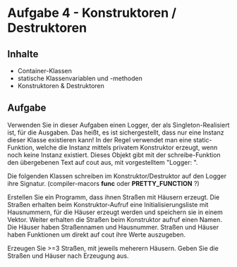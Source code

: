 # Aufgabe 4 - Konstruktoren / Destruktoren

## Inhalte
- Container-Klassen
- statische Klassenvariablen und -methoden
- Konstruktoren & Destruktoren

## Aufgabe
Verwenden Sie in dieser Aufgaben einen Logger, der als Singleton-Realisiert ist, für die Ausgaben.
Das heißt, es ist sichergestellt, dass nur eine Instanz dieser Klasse existieren kann!
In der Regel verwendet man eine static-Funktion, welche die Instanz mittels privatem Konstruktor erzeugt, wenn noch keine Instanz existiert.
Dieses Objekt gibt mit der schreibe-Funktion den übergebenen Text auf cout aus, mit vorgestelltem "Logger: ".

Die folgenden Klassen schreiben im Konstruktor/Destruktor auf den Logger ihre Signatur. (compiler-macors __func__ oder __PRETTY_FUNCTION__ ?)

Erstellen Sie ein Programm, dass ihnen Straßen mit Häusern erzeugt.
Die Straßen erhalten beim Konstruktor-Aufruf eine Initialisierungsliste mit Hausnummern, für die Häuser erzeugt werden und speichern sie in einem Vektor. Weiter erhalten die Straßen beim Konstruktor aufruf einen Namen. Die Häuser haben Straßennamen und Hausnummer. Straßen und Häuser haben Funktionen um direkt auf cout ihre Werte auszugeben.

Erzeugen Sie >=3 Straßen, mit jeweils meherern Häusern.
Geben Sie die Straßen und Häuser nach Erzeugung aus.